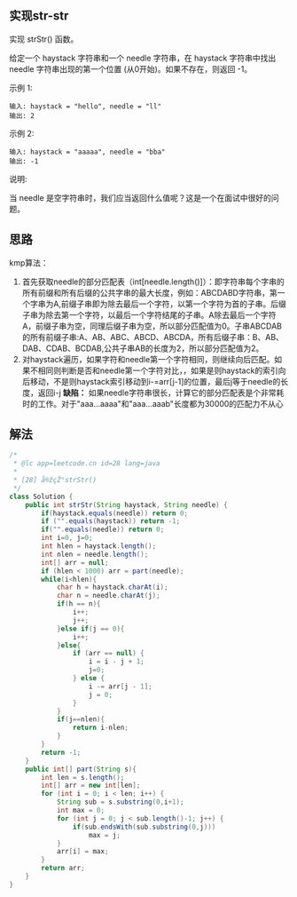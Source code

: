 ## 实现str-str
实现 strStr() 函数。

给定一个 haystack 字符串和一个 needle 字符串，在 haystack 字符串中找出 needle 字符串出现的第一个位置 (从0开始)。如果不存在，则返回  -1。

示例 1:
```
输入: haystack = "hello", needle = "ll"
输出: 2
```
示例 2:
```
输入: haystack = "aaaaa", needle = "bba"
输出: -1
```
说明:

当 needle 是空字符串时，我们应当返回什么值呢？这是一个在面试中很好的问题。
## 思路
kmp算法：
1. 首先获取needle的部分匹配表（int[needle.length()]）：即字符串每个字串的所有前缀和所有后缀的公共字串的最大长度，例如：ABCDABD字符串，第一个字串为A,前缀子串即为除去最后一个字符，以第一个字符为首的子串。后缀子串为除去第一个字符，以最后一个字符结尾的子串。A除去最后一个字符A，前缀子串为空，同理后缀子串为空，所以部分匹配值为0。子串ABCDAB的所有前缀子串:A、AB、ABC、ABCD、ABCDA，所有后缀子串：B、AB、DAB、CDAB、BCDAB,公共子串AB的长度为2，所以部分匹配值为2。
2. 对haystack遍历，如果字符和needle第一个字符相同，则继续向后匹配。如果不相同则判断是否和needle第一个字符对比，，如果是则haystack的索引向后移动，不是则haystack索引移动到i-=arr[j-1]的位置，最后j等于needle的长度，返回i-j
**缺陷：** 如果needle字符串很长，计算它的部分匹配表是个非常耗时的工作。对于"aaa...aaaa"和"aaa...aaab"长度都为30000的匹配力不从心
## 解法
```java
/*
 * @lc app=leetcode.cn id=28 lang=java
 *
 * [28] å®žçŽ°strStr()
 */
class Solution {
    public int strStr(String haystack, String needle) {
        if(haystack.equals(needle)) return 0;
        if ("".equals(haystack)) return -1;
        if("".equals(needle)) return 0;
        int i=0, j=0;
        int hlen = haystack.length();
        int nlen = needle.length();
        int[] arr = null;
        if (hlen < 1000) arr = part(needle);
        while(i<hlen){
            char h = haystack.charAt(i);
            char n = needle.charAt(j);
            if(h == n){
                i++;
                j++;
            }else if(j == 0){
                i++;
            }else{
                if (arr == null) {
                    i = i - j + 1;
                    j=0;
                } else {
                    i -= arr[j - 1];
                    j = 0;
                }
            }
            if(j==nlen){
                return i-nlen;
            }
        }
        return -1;
    }
    public int[] part(String s){
        int len = s.length();
        int[] arr = new int[len];
        for (int i = 0; i < len; i++) {
            String sub = s.substring(0,i+1);
            int max = 0;
            for (int j = 0; j < sub.length()-1; j++) {
                if(sub.endsWith(sub.substring(0,j)))
                    max = j;
            }
            arr[i] = max;
        }
        return arr;
    }
}
```
